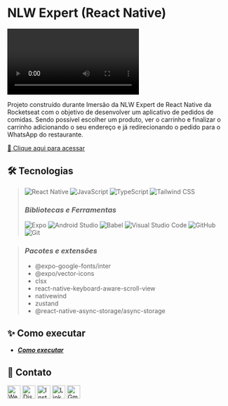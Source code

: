 # **NLW Expert (React Native)**

![preview](./.github/preview_4jO6BTeN.mp4)

Projeto construído durante Imersão da NLW Expert de React Native da Rocketseat com o objetivo de desenvolver um aplicativo de pedidos de comidas. Sendo possível escolher um produto, ver o carrinho e finalizar o carrinho adicionando o seu endereço e já redirecionando o pedido para o WhatsApp do restaurante.

[🔗 Clique aqui para acessar](https://my-resume-bamarcheti.vercel.app/)

## **🛠 Tecnologias**

> ![React Native](https://img.shields.io/badge/React_Native-20232A?style=for-the-badge&logo=react&logoColor=61DAFB) ![JavaScript](https://img.shields.io/badge/JavaScript-323330?style=for-the-badge&logo=javascript&logoColor=F7DF1E) ![TypeScript](https://img.shields.io/badge/TypeScript-007ACC?style=for-the-badge&logo=typescript&logoColor=white) ![Tailwind CSS](https://img.shields.io/badge/Tailwind_CSS-38B2AC?style=for-the-badge&logo=tailwind-css&logoColor=white)
>
> ### _Bibliotecas e Ferramentas_
>
> ![Expo](https://img.shields.io/badge/Expo-1B1F23?style=for-the-badge&logo=expo&logoColor=white) ![Android Studio](https://img.shields.io/badge/Android_Studio-3DDC84?style=for-the-badge&logo=android-studio&logoColor=white) ![Babel](https://img.shields.io/badge/Babel-F9DC3E?style=for-the-badge&logo=babel&logoColor=white) ![Visual Studio Code](https://img.shields.io/badge/VSCode-0078D4?style=for-the-badge&logo=visual%20studio%20code&logoColor=white) ![GitHub](https://img.shields.io/badge/GitHub-100000?style=for-the-badge&logo=github&logoColor=white) ![Git](https://img.shields.io/badge/GIT-E44C30?style=for-the-badge&logo=git&logoColor=white)

> ### _Pacotes e extensões_
>
> - @expo-google-fonts/inter
> - @expo/vector-icons
> - clsx
> - react-native-keyboard-aware-scroll-view
> - nativewind
> - zustand
> - @react-native-async-storage/async-storage

## **✨ Como executar**

- **_[Como executar](./README-install.md)_**

## **💛 Contato**

[<img src='https://img.shields.io/badge/website-000000?style=for-the-badge&logo=About&logoColor=white' alt='Website' height='30'>](https://my-resume-bamarcheti.vercel.app/)
[<img src='https://img.shields.io/badge/Discord-5865F2?style=for-the-badge&logo=discord&logoColor=white' alt='Discord' height='30'>](https://discord.com/channels/@ba_marcheti#3824)
[<img src='https://img.shields.io/badge/Instagram-E4405F?style=for-the-badge&logo=instagram&logoColor=white' alt='Instagram' height='30'>](https://www.instagram.com/ba_marcheti)
[<img src='https://img.shields.io/badge/LinkedIn-0077B5?style=for-the-badge&logo=linkedin&logoColor=white' alt='Linkedin' height='30'>](https://www.linkedin.com/in/barbara-marcheti-fiorin/)
[<img src='https://img.shields.io/badge/Gmail-D14836?style=for-the-badge&logo=gmail&logoColor=white' alt='Gmail' height='30'>](bmarchetifiorin@gmail.com)
